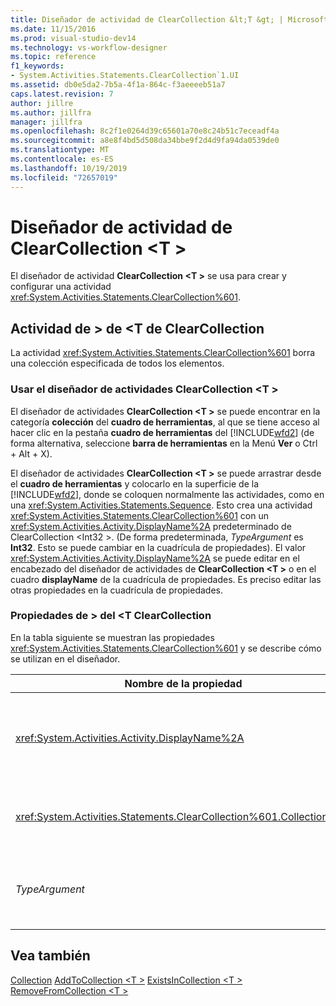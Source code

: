 ```yaml
---
title: Diseñador de actividad de ClearCollection &lt;T &gt; | Microsoft Docs
ms.date: 11/15/2016
ms.prod: visual-studio-dev14
ms.technology: vs-workflow-designer
ms.topic: reference
f1_keywords:
- System.Activities.Statements.ClearCollection`1.UI
ms.assetid: db0e5da2-7b5a-4f1a-864c-f3aeeeeb51a7
caps.latest.revision: 7
author: jillre
ms.author: jillfra
manager: jillfra
ms.openlocfilehash: 8c2f1e0264d39c65601a70e8c24b51c7eceadf4a
ms.sourcegitcommit: a8e8f4bd5d508da34bbe9f2d4d9fa94da0539de0
ms.translationtype: MT
ms.contentlocale: es-ES
ms.lasthandoff: 10/19/2019
ms.locfileid: "72657019"
---
```

# <a name="clearcollectionlttgt-activity-designer"></a>Diseñador de actividad de ClearCollection &lt;T &gt;
El diseñador de actividad **ClearCollection \<T >** se usa para crear y configurar una actividad <xref:System.Activities.Statements.ClearCollection%601>.

## <a name="the-clearcollectiont-activity"></a>Actividad de > de \<T de ClearCollection
 La actividad <xref:System.Activities.Statements.ClearCollection%601> borra una colección especificada de todos los elementos.

### <a name="using-the-clearcollectiont-activity-designer"></a>Usar el diseñador de actividades ClearCollection \<T >
 El diseñador de actividades **ClearCollection \<T >** se puede encontrar en la categoría **colección** del **cuadro de herramientas**, al que se tiene acceso al hacer clic en la pestaña **cuadro de herramientas** del [!INCLUDE[wfd2](../includes/wfd2-md.md)] (de forma alternativa, seleccione **barra de herramientas** en la Menú **Ver** o Ctrl + Alt + X).

 El diseñador de actividades **ClearCollection \<T >** se puede arrastrar desde el **cuadro de herramientas** y colocarlo en la superficie de la [!INCLUDE[wfd2](../includes/wfd2-md.md)], donde se coloquen normalmente las actividades, como en una <xref:System.Activities.Statements.Sequence>. Esto crea una actividad <xref:System.Activities.Statements.ClearCollection%601> con un <xref:System.Activities.Activity.DisplayName%2A> predeterminado de ClearCollection \<Int32 >. (De forma predeterminada, *TypeArgument* es **Int32**. Esto se puede cambiar en la cuadrícula de propiedades). El valor <xref:System.Activities.Activity.DisplayName%2A> se puede editar en el encabezado del diseñador de actividades de **ClearCollection \<T >** o en el cuadro **displayName** de la cuadrícula de propiedades. Es preciso editar las otras propiedades en la cuadrícula de propiedades.

### <a name="the-clearcollectiont-properties"></a>Propiedades de > del \<T ClearCollection
 En la tabla siguiente se muestran las propiedades <xref:System.Activities.Statements.ClearCollection%601> y se describe cómo se utilizan en el diseñador.

|Nombre de la propiedad|Requerido|Uso|
|-------------------|--------------|-----------|
|<xref:System.Activities.Activity.DisplayName%2A>|False|Especifica el nombre opcional descriptivo de la actividad <xref:System.Activities.Statements.ClearCollection%601>. El valor predeterminado es ClearCollection \<Int32 >. Pese a que el valor <xref:System.Activities.Activity.DisplayName%2A> no es obligatorio, se recomienda usar uno.|
|<xref:System.Activities.Statements.ClearCollection%601.Collection%2A>|True|Especifica la recopilación que se va a borrar de los elementos. Esta colección es de tipo **ICollection \<TypeArgument >.** Para especificar la colección, escriba una expresión de Visual Basic en la cuadrícula de propiedades.|
|*TypeArgument*|True|Especifica el tipo T de los elementos contenidos en <xref:System.Collections.Generic.ICollection%601>. De forma predeterminada, este tipo *TypeArgument* se establece en **Int32**. Para cambiar el tipo, cambie el valor de *TypeArgument* en el cuadro combinado en la cuadrícula de propiedades.|

## <a name="see-also"></a>Vea también
 [Collection](../workflow-designer/collection-activity-designers.md) [AddToCollection \<T >](../workflow-designer/addtocollection-t-activity-designer.md) [ExistsInCollection \<T >](../workflow-designer/existsincollection-t-activity-designer.md) [RemoveFromCollection \<T >](../workflow-designer/removefromcollection-t-activity-designer.md)